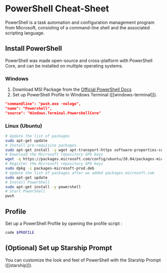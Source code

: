 # PowerShell Cheat-Sheet
PowerShell is a task automation and configuration management program from Microsoft, consisting of a command-line shell and the associated scripting language.

## Install PowerShell
PowerShell was made open-source and cross-platform with PowerShell Core, and can be installed on multiple operating systems.

### Windows
1. Download MSI Package from the [Official PowerShell Docs](https://docs.microsoft.com/en-us/powershell/scripting/install/installing-powershell-on-windows?view=powershell-7.2)
2. Set up PowerShell Profile in Windows Terminal ([[windows-terminal]]).
```json
"commandline": "pwsh.exe -nologo",
"name": "Powershell",
"source": "Windows.Terminal.PowershellCore"
```

### Linux (Ubuntu)
```sh
# Update the list of packages
sudo apt-get update
# Install pre-requisite packages.
sudo apt-get install -y wget apt-transport-https software-properties-common
# Download the Microsoft repository GPG keys
wget -q https://packages.microsoft.com/config/ubuntu/20.04/packages-microsoft-prod.deb
# Register the Microsoft repository GPG keys
sudo dpkg -i packages-microsoft-prod.deb
# Update the list of packages after we added packages.microsoft.com
sudo apt-get update
# Install PowerShell
sudo apt-get install -y powershell
# Start PowerShell
pwsh
```

## Profile
Set up a PowerShell Profile by opening the profile script :
```powershell
code $PROFILE
```

## (Optional) Set up Starship Prompt
You can customize the look and feel of PowerShell with the Starship Prompt ([[starship]]).

